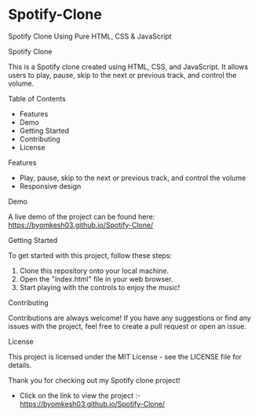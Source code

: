 # Spotify-Clone
Spotify Clone Using Pure HTML, CSS &amp; JavaScript


Spotify Clone

This is a Spotify clone created using HTML, CSS, and JavaScript. It allows users to play, pause, skip to the next or previous track, and control the volume.

Table of Contents

* Features
* Demo
* Getting Started
* Contributing
* License

Features

* Play, pause, skip to the next or previous track, and control the volume
* Responsive design

Demo

A live demo of the project can be found here: https://byomkesh03.github.io/Spotify-Clone/

Getting Started

To get started with this project, follow these steps:

1. Clone this repository onto your local machine.
2. Open the "index.html" file in your web browser.
3. Start playing with the controls to enjoy the music!

Contributing

Contributions are always welcome! If you have any suggestions or find any issues with the project, feel free to create a pull request or open an issue.

License

This project is licensed under the MIT License - see the LICENSE file for details.

Thank you for checking out my Spotify clone project!

* Click on the link to view the project :- https://byomkesh03.github.io/Spotify-Clone/
